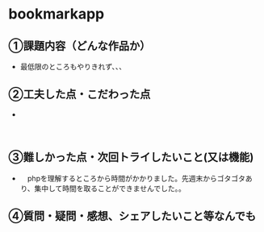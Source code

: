 # bookmarkapp

## ①課題内容（どんな作品か）
- 最低限のところもやりきれず、、、
​
## ②工夫した点・こだわった点
- 
​
## ③難しかった点・次回トライしたいこと(又は機能)
- 　phpを理解するところから時間がかかりました。先週末からゴタゴタあり、集中して時間を取ることができませんでした。。
​
## ④質問・疑問・感想、シェアしたいこと等なんでも
